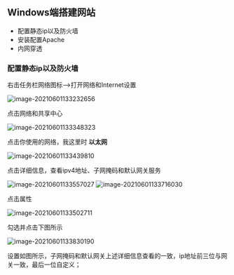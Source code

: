 ## Windows端搭建网站

- 配置静态ip以及防火墙
- 安装配置Apache
- 内网穿透



### 配置静态ip以及防火墙

右击任务栏网络图标-->打开网络和Internet设置

![image-20210601133232656](https://img2020.cnblogs.com/blog/2213660/202106/2213660-20210601133234081-627482171.png) 

点击网络和共享中心

![image-20210601133348323](https://img2020.cnblogs.com/blog/2213660/202106/2213660-20210601133349243-226115540.png) 

点击你使用的网络，我这里时 **以太网** 

![image-20210601133439810](https://img2020.cnblogs.com/blog/2213660/202106/2213660-20210601133440321-124452037.png) 

点击详细信息，查看ipv4地址、子网掩码和默认网关服务

![image-20210601133557027](https://img2020.cnblogs.com/blog/2213660/202106/2213660-20210601133557568-1569584834.png) ![image-20210601133716030](https://img2020.cnblogs.com/blog/2213660/202106/2213660-20210601133716544-1664188703.png)

点击属性

![image-20210601133502711](https://img2020.cnblogs.com/blog/2213660/202106/2213660-20210601133503239-353728168.png) 

勾选并点击下图所示

![image-20210601133830190](https://img2020.cnblogs.com/blog/2213660/202106/2213660-20210601133830738-1721431698.png) 

设置如图所示，子网掩码和默认网关上述详细信息查看的一致，ip地址前三位与网关一致，最后一位自定义；

